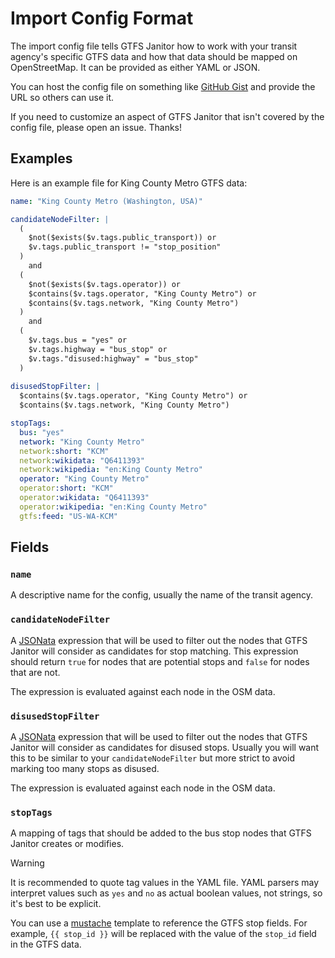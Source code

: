 # Import Config Format

The import config file tells GTFS Janitor how to work with your transit agency's specific GTFS data and how that data should be mapped on OpenStreetMap. It can be provided as either YAML or JSON.

You can host the config file on something like [GitHub Gist](https://gist.github.com/) and provide the URL so others can use it.

If you need to customize an aspect of GTFS Janitor that isn't covered by the config file, please open an issue. Thanks!

## Examples

Here is an example file for King County Metro GTFS data:

```yaml
name: "King County Metro (Washington, USA)"

candidateNodeFilter: |
  (
    $not($exists($v.tags.public_transport)) or
    $v.tags.public_transport != "stop_position"
  )
    and
  (
    $not($exists($v.tags.operator)) or
    $contains($v.tags.operator, "King County Metro") or
    $contains($v.tags.network, "King County Metro")
  )
    and
  (
    $v.tags.bus = "yes" or
    $v.tags.highway = "bus_stop" or
    $v.tags."disused:highway" = "bus_stop"
  )
 
disusedStopFilter: |
  $contains($v.tags.operator, "King County Metro") or
  $contains($v.tags.network, "King County Metro")

stopTags:
  bus: "yes"
  network: "King County Metro"
  network:short: "KCM"
  network:wikidata: "Q6411393"
  network:wikipedia: "en:King County Metro"
  operator: "King County Metro"
  operator:short: "KCM"
  operator:wikidata: "Q6411393"
  operator:wikipedia: "en:King County Metro"
  gtfs:feed: "US-WA-KCM"
```

## Fields

### `name`

A descriptive name for the config, usually the name of the transit agency.

### `candidateNodeFilter`

A [JSONata](https://jsonata.org/) expression that will be used to filter out the nodes that GTFS Janitor will consider as candidates for stop matching. This expression should return `true` for nodes that are potential stops and `false` for nodes that are not.

The expression is evaluated against each node in the OSM data.

### `disusedStopFilter`

A [JSONata](https://jsonata.org/) expression that will be used to filter out the nodes that GTFS Janitor will consider as candidates for disused stops. Usually you will want this to be similar to your `candidateNodeFilter` but more strict to avoid marking too many stops as disused.

The expression is evaluated against each node in the OSM data.

### `stopTags`

A mapping of tags that should be added to the bus stop nodes that GTFS Janitor creates or modifies.

> [!WARNING]  
> It is recommended to quote tag values in the YAML file. YAML parsers may interpret values such as `yes` and `no` as actual boolean values, not strings, so it's best to be explicit.

You can use a [mustache](https://mustache.github.io/) template to reference the GTFS stop fields. For example, `{{ stop_id }}` will be replaced with the value of the `stop_id` field in the GTFS data.
